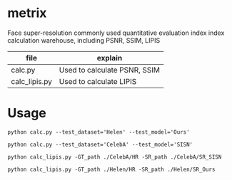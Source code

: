 # metrix
Face super-resolution commonly used quantitative evaluation index index calculation warehouse, including PSNR, SSIM, LIPIS

| file          | explain                      |
| ------------- | ---------------------------- |
| calc.py       | Used to calculate PSNR, SSIM |
| calc_lipis.py | Used to calculate LIPIS      |


# Usage
```
python calc.py --test_dataset='Helen' --test_model='Ours'
```



```
python calc.py --test_dataset='CelebA' --test_model='SISN'
```

```
python calc_lipis.py -GT_path ./CelebA/HR -SR_path ./CelebA/SR_SISN
```

```
python calc_lipis.py -GT_path ./Helen/HR -SR_path ./Helen/SR_Ours
```


